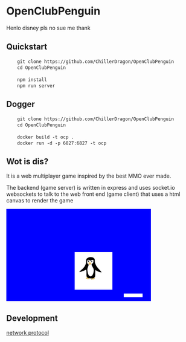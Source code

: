 # OpenClubPenguin

Henlo disney pls no sue me thank

## Quickstart

        git clone https://github.com/ChillerDragon/OpenClubPenguin
        cd OpenClubPenguin

        npm install
        npm run server

## Dogger

        git clone https://github.com/ChillerDragon/OpenClubPenguin
        cd OpenClubPenguin

        docker build -t ocp .
        docker run -d -p 6827:6827 -t ocp

## Wot is dis?

It is a web multiplayer game inspired by the best MMO ever made.

The backend (game server) is written in express and uses
socket.io websockets to talk to the web front end (game client) that uses a html canvas to render the game

![preview](./img/preview.png)


## Development

[network protocol](./docs/network.md)
